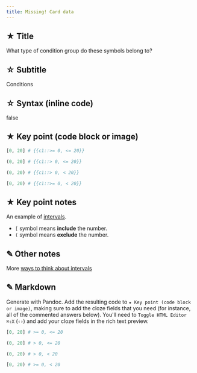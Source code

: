 ```yaml
---
title: Missing! Card data
---
```



## ★ Title

What type of condition group do these symbols belong to?


## ☆ Subtitle

Conditions


## ☆ Syntax (inline code)

false


## ★ Key point (code block or image)

```python
[0, 20] # {{c1::>= 0, <= 20}}

(0, 20] # {{c1::> 0, <= 20}}

(0, 20) # {{c1::> 0, < 20}}

[0, 20) # {{c1::>= 0, < 20}}
```


## ★ Key point notes

An example of [intervals](https://www.mathsisfun.com/sets/intervals.html).

- `[` symbol means **include** the number.
- `(` symbol means **exclude** the number.


## ✎ Other notes

More [ways to think about intervals](https://www.mathsisfun.com/sets/intervals.html)


## ✎ Markdown

Generate with Pandoc. Add the resulting code to `★ Key point (code block or image)`, making sure to add the cloze fields that you need (for instance, all of the commented answers below). You'll need to `Toggle HTML Editor ⌘⇧X` (`‹›`) and add your cloze fields in the rich text preview.

```python
[0, 20] # >= 0, <= 20

(0, 20] # > 0, <= 20

(0, 20) # > 0, < 20

[0, 20) # >= 0, < 20
```
